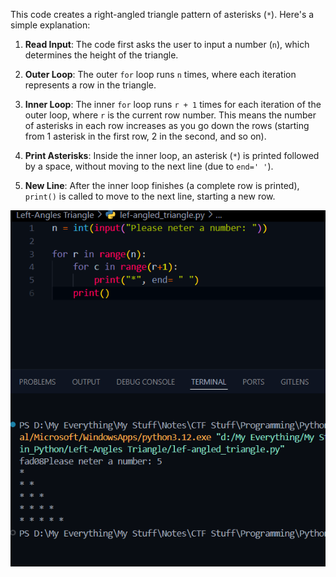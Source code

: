 This code creates a right-angled triangle pattern of asterisks (`*`). Here's a simple explanation:

1. **Read Input**: The code first asks the user to input a number (`n`), which determines the height of the triangle.
    
2. **Outer Loop**: The outer `for` loop runs `n` times, where each iteration represents a row in the triangle.
    
3. **Inner Loop**: The inner `for` loop runs `r + 1` times for each iteration of the outer loop, where `r` is the current row number. This means the number of asterisks in each row increases as you go down the rows (starting from 1 asterisk in the first row, 2 in the second, and so on).
    
4. **Print Asterisks**: Inside the inner loop, an asterisk (`*`) is printed followed by a space, without moving to the next line (due to `end=' '`).
    
5. **New Line**: After the inner loop finishes (a complete row is printed), `print()` is called to move to the next line, starting a new row.



![](images/Pasted%20image%2020240806162604.png)
